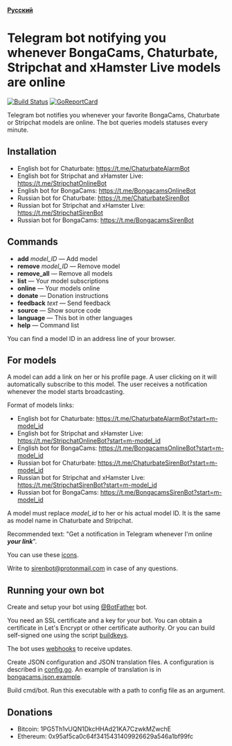 __[Русский](README.ru.md)__

Telegram bot notifying you whenever BongaCams, Chaturbate, Stripchat and xHamster Live models are online
========================================================================================================

[![Build Status](https://travis-ci.org/bcmk/siren.png)](https://travis-ci.org/bcmk/siren)
[![GoReportCard](http://goreportcard.com/badge/bcmk/siren)](http://goreportcard.com/report/bcmk/siren)

Telegram bot notifies you whenever your favorite BongaCams, Chaturbate or Stripchat models are online.
The bot queries models statuses every minute.

Installation
------------

* English bot for Chaturbate: https://t.me/ChaturbateAlarmBot
* English bot for Stripchat and xHamster Live: https://t.me/StripchatOnlineBot
* English bot for BongaCams: https://t.me/BongacamsOnlineBot
* Russian bot for Chaturbate: https://t.me/ChaturbateSirenBot
* Russian bot for Stripchat and xHamster Live: https://t.me/StripchatSirenBot
* Russian bot for BongaCams: https://t.me/BongacamsSirenBot

Commands
--------

* __add__ _model_ID_ — Add model
* __remove__ _model_ID_ — Remove model
* __remove_all__ — Remove all models
* __list__ — Your model subscriptions
* __online__ — Your models online
* __donate__ — Donation instructions
* __feedback__ _text_ — Send feedback
* __source__ — Show source code
* __language__ — This bot in other languages
* __help__ — Command list

You can find a model ID in an address line of your browser.

For models
----------

A model can add a link on her or his profile page.
A user clicking on it will automatically subscribe to this model.
The user receives a notification whenever the model starts broadcasting.

Format of models links:
* English bot for Chaturbate: https://t.me/ChaturbateAlarmBot?start=m-model_id
* English bot for Stripchat and xHamster Live: https://t.me/StripchatOnlineBot?start=m-model_id
* English bot for BongaCams: https://t.me/BongacamsOnlineBot?start=m-model_id
* Russian bot for Chaturbate: https://t.me/ChaturbateSirenBot?start=m-model_id
* Russian bot for Stripchat and xHamster Live: https://t.me/StripchatSirenBot?start=m-model_id
* Russian bot for BongaCams: https://t.me/BongacamsSirenBot?start=m-model_id

A model must replace _model_id_ to her or his actual model ID.
It is the same as model name in Chaturbate and Stripchat.

Recommended text: "Get a notification in Telegram whenever I'm online ___your link___".

You can use these [icons](res/icons).

Write to sirenbot@protonmail.com in case of any questions.

Running your own bot
--------------------

Create and setup your bot using [@BotFather](https://telegram.me/BotFather) bot.

You need an SSL certificate and a key for your bot.
You can obtain a certificate in Let's Encrypt or other certificate authority.
Or you can build self-signed one using the script [buildkeys](scripts/buildkeys).

The bot uses [webhooks](https://core.telegram.org/bots/webhooks) to receive updates.

Create JSON configuration and JSON translation files.
A configuration is described in [config.go](cmd/bot/config.go).
An example of translation is in [bongacams.json.example](res/translations/bongacams.json.example).

Build cmd/bot. Run this executable with a path to config file as an argument.

Donations
---------

* Bitcoin: 1PG5Th1vUQN1DkcHHAd21KA7CzwkMZwchE
* Ethereum: 0x95af5ca0c64f3415431409926629a546a1bf99fc
